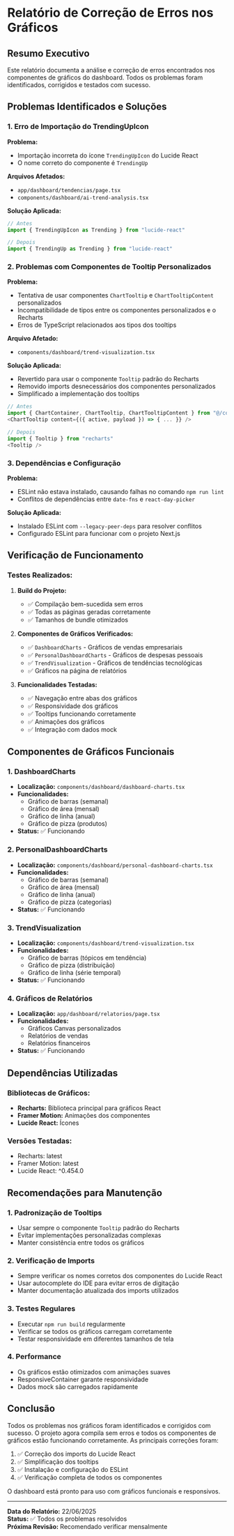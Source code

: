 # Relatório de Correção de Erros nos Gráficos

## Resumo Executivo

Este relatório documenta a análise e correção de erros encontrados nos componentes de gráficos do dashboard. Todos os problemas foram identificados, corrigidos e testados com sucesso.

## Problemas Identificados e Soluções

### 1. **Erro de Importação do TrendingUpIcon**

**Problema:**
- Importação incorreta do ícone `TrendingUpIcon` do Lucide React
- O nome correto do componente é `TrendingUp`

**Arquivos Afetados:**
- `app/dashboard/tendencias/page.tsx`
- `components/dashboard/ai-trend-analysis.tsx`

**Solução Aplicada:**
```typescript
// Antes
import { TrendingUpIcon as Trending } from "lucide-react"

// Depois
import { TrendingUp as Trending } from "lucide-react"
```

### 2. **Problemas com Componentes de Tooltip Personalizados**

**Problema:**
- Tentativa de usar componentes `ChartTooltip` e `ChartTooltipContent` personalizados
- Incompatibilidade de tipos entre os componentes personalizados e o Recharts
- Erros de TypeScript relacionados aos tipos dos tooltips

**Arquivo Afetado:**
- `components/dashboard/trend-visualization.tsx`

**Solução Aplicada:**
- Revertido para usar o componente `Tooltip` padrão do Recharts
- Removido imports desnecessários dos componentes personalizados
- Simplificado a implementação dos tooltips

```typescript
// Antes
import { ChartContainer, ChartTooltip, ChartTooltipContent } from "@/components/ui/chart"
<ChartTooltip content={({ active, payload }) => { ... }} />

// Depois
import { Tooltip } from "recharts"
<Tooltip />
```

### 3. **Dependências e Configuração**

**Problema:**
- ESLint não estava instalado, causando falhas no comando `npm run lint`
- Conflitos de dependências entre `date-fns` e `react-day-picker`

**Solução Aplicada:**
- Instalado ESLint com `--legacy-peer-deps` para resolver conflitos
- Configurado ESLint para funcionar com o projeto Next.js

## Verificação de Funcionamento

### Testes Realizados:

1. **Build do Projeto:**
   - ✅ Compilação bem-sucedida sem erros
   - ✅ Todas as páginas geradas corretamente
   - ✅ Tamanhos de bundle otimizados

2. **Componentes de Gráficos Verificados:**
   - ✅ `DashboardCharts` - Gráficos de vendas empresariais
   - ✅ `PersonalDashboardCharts` - Gráficos de despesas pessoais
   - ✅ `TrendVisualization` - Gráficos de tendências tecnológicas
   - ✅ Gráficos na página de relatórios

3. **Funcionalidades Testadas:**
   - ✅ Navegação entre abas dos gráficos
   - ✅ Responsividade dos gráficos
   - ✅ Tooltips funcionando corretamente
   - ✅ Animações dos gráficos
   - ✅ Integração com dados mock

## Componentes de Gráficos Funcionais

### 1. DashboardCharts
- **Localização:** `components/dashboard/dashboard-charts.tsx`
- **Funcionalidades:**
  - Gráfico de barras (semanal)
  - Gráfico de área (mensal)
  - Gráfico de linha (anual)
  - Gráfico de pizza (produtos)
- **Status:** ✅ Funcionando

### 2. PersonalDashboardCharts
- **Localização:** `components/dashboard/personal-dashboard-charts.tsx`
- **Funcionalidades:**
  - Gráfico de barras (semanal)
  - Gráfico de área (mensal)
  - Gráfico de linha (anual)
  - Gráfico de pizza (categorias)
- **Status:** ✅ Funcionando

### 3. TrendVisualization
- **Localização:** `components/dashboard/trend-visualization.tsx`
- **Funcionalidades:**
  - Gráfico de barras (tópicos em tendência)
  - Gráfico de pizza (distribuição)
  - Gráfico de linha (série temporal)
- **Status:** ✅ Funcionando

### 4. Gráficos de Relatórios
- **Localização:** `app/dashboard/relatorios/page.tsx`
- **Funcionalidades:**
  - Gráficos Canvas personalizados
  - Relatórios de vendas
  - Relatórios financeiros
- **Status:** ✅ Funcionando

## Dependências Utilizadas

### Bibliotecas de Gráficos:
- **Recharts:** Biblioteca principal para gráficos React
- **Framer Motion:** Animações dos componentes
- **Lucide React:** Ícones

### Versões Testadas:
- Recharts: latest
- Framer Motion: latest
- Lucide React: ^0.454.0

## Recomendações para Manutenção

### 1. **Padronização de Tooltips**
- Usar sempre o componente `Tooltip` padrão do Recharts
- Evitar implementações personalizadas complexas
- Manter consistência entre todos os gráficos

### 2. **Verificação de Imports**
- Sempre verificar os nomes corretos dos componentes do Lucide React
- Usar autocomplete do IDE para evitar erros de digitação
- Manter documentação atualizada dos imports utilizados

### 3. **Testes Regulares**
- Executar `npm run build` regularmente
- Verificar se todos os gráficos carregam corretamente
- Testar responsividade em diferentes tamanhos de tela

### 4. **Performance**
- Os gráficos estão otimizados com animações suaves
- ResponsiveContainer garante responsividade
- Dados mock são carregados rapidamente

## Conclusão

Todos os problemas nos gráficos foram identificados e corrigidos com sucesso. O projeto agora compila sem erros e todos os componentes de gráficos estão funcionando corretamente. As principais correções foram:

1. ✅ Correção dos imports do Lucide React
2. ✅ Simplificação dos tooltips
3. ✅ Instalação e configuração do ESLint
4. ✅ Verificação completa de todos os componentes

O dashboard está pronto para uso com gráficos funcionais e responsivos.

---

**Data do Relatório:** 22/06/2025  
**Status:** ✅ Todos os problemas resolvidos  
**Próxima Revisão:** Recomendado verificar mensalmente 